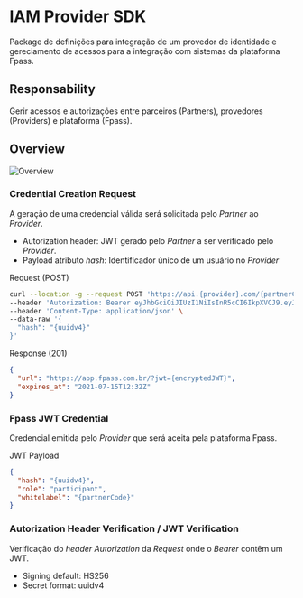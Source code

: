 # IAM Provider SDK
Package de definições para integração de um provedor de identidade e gereciamento de acessos para a integração com sistemas da plataforma Fpass.

## Responsability
Gerir acessos e autorizações entre parceiros (Partners), provedores (Providers) e plataforma (Fpass).

## Overview
![Overview](https://www.plantuml.com/plantuml/proxy?cache=no&src=https://raw.githubusercontent.com/Holding-Fpass/iam-provider-sdk/main/uml/iam-overview.iuml)

### Credential Creation Request
A geração de uma credencial válida será solicitada pelo _Partner_ ao _Provider_.
- Autorization header: JWT gerado pelo _Partner_ a ser verificado pelo _Provider_.
- Payload atributo _hash_: Identificador único de um usuário no _Provider_

Request (POST)
```sh
curl --location -g --request POST 'https://api.{provider}.com/{partnerCode}/jwt**' \
--header 'Autorization: Bearer eyJhbGciOiJIUzI1NiIsInR5cCI6IkpXVCJ9.eyJoYXNoIjoie3V1aWR2NH0ifQ.TLbn1su7hWUVHADW3Qe1e6KvTAx0ravL3wuE5TIxvUE' \
--header 'Content-Type: application/json' \
--data-raw '{
  "hash": "{uuidv4}"
}'
```

Response (201)
```json
{
  "url": "https://app.fpass.com.br/?jwt={encryptedJWT}",
  "expires_at": "2021-07-15T12:32Z"
}
```

### Fpass JWT Credential
Credencial emitida pelo _Provider_ que será aceita pela plataforma Fpass.

JWT Payload
```json
{
  "hash": "{uuidv4}",
  "role": "participant",
  "whitelabel": "{partnerCode}"
}
```

### Autorization Header Verification / JWT Verification
Verificação do _header_ _Autorization_ da _Request_ onde o _Bearer_ contêm um JWT.
- Signing default: HS256
- Secret format: uuidv4